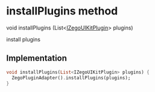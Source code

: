 


# installPlugins method








void installPlugins
(List&lt;[IZegoUIKitPlugin](../../zego_uikit_prebuilt_live_audio_room/IZegoUIKitPlugin-mixin.md)> plugins)





<p>install plugins</p>



## Implementation

```dart
void installPlugins(List<IZegoUIKitPlugin> plugins) {
  ZegoPluginAdapter().installPlugins(plugins);
}
```







